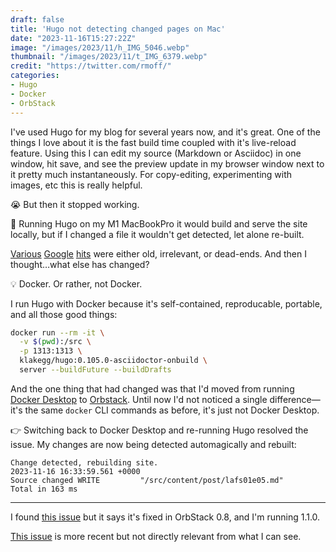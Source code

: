 ```yaml
---
draft: false
title: 'Hugo not detecting changed pages on Mac'
date: "2023-11-16T15:27:22Z"
image: "/images/2023/11/h_IMG_5046.webp"
thumbnail: "/images/2023/11/t_IMG_6379.webp"
credit: "https://twitter.com/rmoff/"
categories:
- Hugo
- Docker
- OrbStack
---
```




I've used Hugo for my blog for several years now, and it's great. One of the things I love about it is the fast build time coupled with it's live-reload feature. Using this I can edit my source (Markdown or Asciidoc) in one window, hit save, and see the preview update in my browser window next to it pretty much instantaneously. For copy-editing, experimenting with images, etc this is really helpful. 

😭 But then it stopped working. 

🤔 Running Hugo on my M1 MacBookPro it would build and serve the site locally, but if I changed a file it wouldn't get detected, let alone re-built. 

[Various](https://discourse.gohugo.io/t/live-reload-not-detecting-changes-after-first-edit/14155) [Google](https://discourse.gohugo.io/t/hugo-server-watch-not-er-watching/1592) [hits](https://discourse.gohugo.io/t/live-reload-not-detecting-changes-after-first-edit/14155) were either old, irrelevant, or dead-ends. And then I thought…what else has changed? 

💡 Docker. Or rather, not Docker. 

I run Hugo with Docker because it's self-contained, reproducable, portable, and all those good things: 

```bash
docker run --rm -it \
  -v $(pwd):/src \
  -p 1313:1313 \
  klakegg/hugo:0.105.0-asciidoctor-onbuild \
  server --buildFuture --buildDrafts
```

And the one thing that had changed was that I'd moved from running [Docker Desktop](https://www.docker.com/products/docker-desktop/) to [Orbstack](https://orbstack.dev/). Until now I'd not noticed a single difference—it's the same `docker` CLI commands as before, it's just not Docker Desktop. 

👉 Switching back to Docker Desktop and re-running Hugo resolved the issue. My changes are now being detected automagically and rebuilt: 

```
Change detected, rebuilding site.
2023-11-16 16:33:59.561 +0000
Source changed WRITE         "/src/content/post/lafs01e05.md"
Total in 163 ms
```

---

I found [this issue](https://github.com/orbstack/orbstack/issues/58) but it says it's fixed in OrbStack  0.8, and I'm running 1.1.0. 

[This issue](https://github.com/orbstack/orbstack/issues/739) is more recent but not directly relevant from what I can see.

